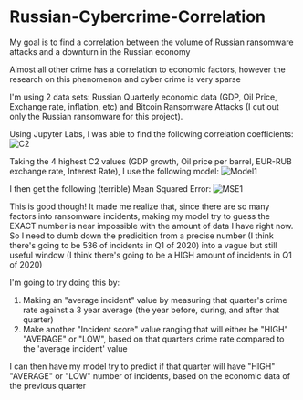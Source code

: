 # Russian-Cybercrime-Correlation
My goal is to find a correlation between the volume of Russian ransomware attacks and a downturn in the Russian economy

Almost all other crime has a correlation to economic factors, however the research on this phenomenon and cyber crime is very sparse

I'm using 2 data sets: Russian Quarterly economic data (GDP, Oil Price, Exchange rate, inflation, etc) and Bitcoin Ransomware Attacks (I cut out only the Russian ransomware for this project). 

Using Jupyter Labs, I was able to find the following correlation coefficients:
![C2](https://user-images.githubusercontent.com/111456743/278826442-ede86f84-99ed-4b3f-900c-98572e54d9e0.png)

Taking the 4 highest C2 values (GDP growth, Oil price per barrel, EUR-RUB exchange rate, Interest Rate), I use the following model:
![Model1](https://user-images.githubusercontent.com/111456743/278826650-91b6b4ec-8e4d-4f98-bf4f-fbe5ba78935c.png)

I then get the following (terrible) Mean Squared Error:
![MSE1](https://user-images.githubusercontent.com/111456743/278826444-eaa4bec1-4b73-4b3a-81d4-a06af55cb0f5.png)

This is good though! It made me realize that, since there are so many factors into ransomware incidents, making my model try to guess the EXACT number is near impossible with the amount of data I have right now. So I need to dumb down the predicition from a precise number (I think there's going to be 536 of incidents in Q1 of 2020) into a vague but still useful window (I think there's going to be a HIGH amount of incidents in Q1 of 2020)

I'm going to try doing this by:
1) Making an "average incident" value by measuring that quarter's crime rate against a 3 year average (the year before, during, and after that quarter)
2) Make another "Incident score" value ranging that will either be "HIGH" "AVERAGE" or "LOW", based on that quarters crime rate compared to the 'average incident' value

I can then have my model try to predict if that quarter will have "HIGH" "AVERAGE" or "LOW" number of incidents, based on the economic data of the previous quarter
